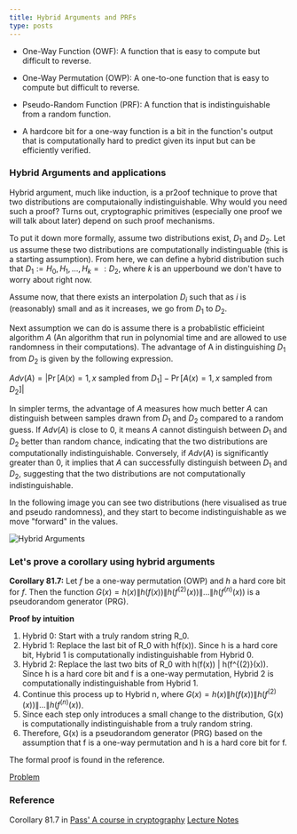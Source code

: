```yaml
---
title: Hybrid Arguments and PRFs
type: posts
---
```


- One-Way Function (OWF): A function that is easy to compute but difficult to reverse.

- One-Way Permutation (OWP): A one-to-one function that is easy to compute but difficult to reverse.

- Pseudo-Random Function (PRF): A function that is indistinguishable from a random function.

- A hardcore bit for a one-way function is a bit in the function's output that is computationally hard to predict given its input but can be efficiently verified.

### Hybrid Arguments and applications

Hybrid argument, much like induction, is a pr2oof technique to prove that two distributions are computaionally indistinguishable. Why would you need such a proof? Turns out, cryptographic primitives (especially one proof we will talk about later) depend on such proof mechanisms.

To put it down more formally, assume two distributions exist, $D_1$ and $D_2$. Let us assume these two distributions are computationally indistinguable (this is a starting assumption). From here, we can define a hybrid distribution such that $D_1 := H_0, H_1, ..., H_k =: D_2$, where $k$ is an upperbound we don't have to worry about right now.

Assume now, that there exists an interpolation $D_i$ such that as $i$ is (reasonably) small and as it increases, we go from $D_1$ to $D_2$. 

Next assumption we can do is assume there is a probablistic efficieint algorithm $A$ (An algorithm that run in polynomial time and are allowed to use randomness in their computations). The advantage of A in distinguishing $D_1$ from $D_2$ is given by the following expression.

$Adv(A) = \left| \Pr[A(x) = 1, x \text{ sampled from } D_1] - \Pr[A(x) = 1, x \text{ sampled from } D_2] \right|$


In simpler terms, the advantage of $A$ measures how much better $A$ can distinguish between samples drawn from $D_1$ and $D_2$ compared to a random guess. If $Adv(A)$ is close to 0, it means $A$ cannot distinguish between $D_1$ and $D_2$ better than random chance, indicating that the two distributions are computationally indistinguishable. Conversely, if $Adv(A)$ is significantly greater than 0, it implies that $A$ can successfully distinguish between $D_1$ and $D_2$, suggesting that the two distributions are not computationally indistinguishable.

In the following image you can see two distributions (here visualised as true and pseudo randomness), and they start to become indistinguishable as we move "forward" in the values.

![Hybrid Arguments](/images/hybrid-distribution.png)

### Let's prove a corollary using hybrid arguments

**Corollary 81.7:** Let $f$ be a one-way permutation (OWP) and $h$ a hard core bit for $f$. Then the function $G(x) = h(x) \| h(f(x)) \| h(f^{(2)}(x)) \| \ldots \| h(f^{(n)}(x))$ is a pseudorandom generator (PRG).

**Proof by intuition**

1. Hybrid 0: Start with a truly random string R_0.
2. Hybrid 1: Replace the last bit of R_0 with h(f(x)). Since h is a hard core bit, Hybrid 1 is computationally indistinguishable from Hybrid 0.
3. Hybrid 2: Replace the last two bits of R_0 with h(f(x)) \| h(f^{(2)}(x)). Since h is a hard core bit and f is a one-way permutation, Hybrid 2 is computationally indistinguishable from Hybrid 1.
4. Continue this process up to Hybrid n, where $G(x) = h(x) \| h(f(x)) \| h(f^{(2)}(x)) \| ... \| h(f^{(n)}(x))$.
5. Since each step only introduces a small change to the distribution, G(x) is computationally indistinguishable from a truly random string.
6. Therefore, G(x) is a pseudorandom generator (PRG) based on the assumption that f is a one-way permutation and h is a hard core bit for f.

The formal proof is found in the reference.

[Problem](/Problem-Sets/hybrid-and-prf)

### Reference
Corollary 81.7 in [Pass' A course in cryptography](https://www.cs.cornell.edu/courses/cs4830/2010fa/lecnotes.pdf)
[Lecture Notes](https://web.archive.org/web/20210506221743/https://kodu.ut.ee/~peeter_l/teaching/krprot08s/hybridarg.pdf)